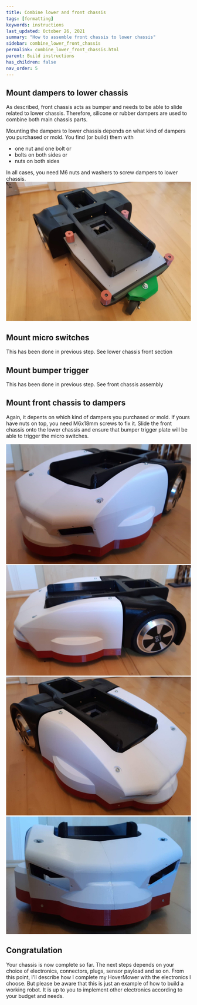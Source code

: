 ```yaml
---
title: Combine lower and front chassis
tags: [formatting]
keywords: instructions
last_updated: October 26, 2021
summary: "How to assemble front chassis to lower chassis"
sidebar: combine_lower_front_chassis
permalink: combine_lower_front_chassis.html
parent: Build instructions
has_children: false
nav_order: 5
---
```

## Mount dampers to lower chassis

As described, front chassis acts as bumper and needs to be able to slide related to lower chassis. 
Therefore, silicone or rubber dampers are used to combine both main chassis parts.

Mounting the dampers to lower chassis depends on what kind of dampers you purchased or mold. You find (or build) them with
- one nut and one bolt or 
- bolts on both sides or
- nuts on both sides

In all cases, you need M6 nuts and washers to screw dampers to lower chassis. 
![](/images/lower_chassis_complete.jpg)

## Mount micro switches 
This has been done in previous step. See lower chassis front section

## Mount bumper trigger
This has been done in previous step. See front chassis assembly


## Mount front chassis to dampers
Again, it depents on which kind of dampers you purchased or mold. If yours have nuts on top, you need M6x18mm screws to fix it.
Slide the front chassis onto the lower chassis and ensure that bumper trigger plate will be able to trigger the micro switches.
 

![](/images/chassis_final_1.jpg)
![](/images/chassis_final_2.jpg)
![](/images/chassis_final_3.jpg)
![](/images/chassis_final_4.jpg)

## Congratulation
Your chassis is now complete so far. The next steps depends on your choice of electronics, connectors, plugs, sensor payload and so on.
From this point, I'll describe how I complete my HoverMower with the electronics I choose. But please be aware that this is just an example
of how to build a working robot. It is up to you to implement other electronics according to your budget and needs.



